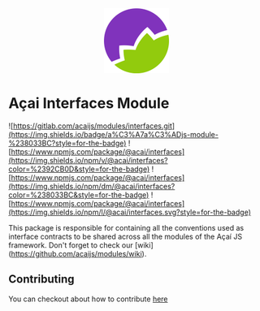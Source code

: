 <div align="center"><img src="https://github.com/acaijs/ref_documentation/blob/production/public/img/logo.svg" width="128"></div>

# Açai Interfaces Module

![https://gitlab.com/acaijs/modules/interfaces.git](https://img.shields.io/badge/a%C3%A7a%C3%ADjs-module-%238033BC?style=for-the-badge) ![https://www.npmjs.com/package/@acai/interfaces](https://img.shields.io/npm/v/@acai/interfaces?color=%2392CB0D&style=for-the-badge) ![https://www.npmjs.com/package/@acai/interfaces](https://img.shields.io/npm/dm/@acai/interfaces?color=%238033BC&style=for-the-badge) ![https://www.npmjs.com/package/@acai/interfaces](https://img.shields.io/npm/l/@acai/interfaces.svg?style=for-the-badge)

This package is responsible for containing all the conventions used as interface contracts to be shared across all the modules of the Açaí JS framework. Don't forget to check our [wiki] (https://github.com/acaijs/modules/wiki).

## Contributing

You can checkout about how to contribute [here](https://github.com/acaijs/modules/wiki/contributing)
